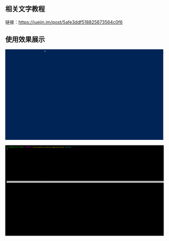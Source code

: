 ## 相关文字教程

链接：https://juejin.im/post/5afe3ddf518825673564c0f6


## 使用效果展示

![](./_gifs/py_logging_lib_1.gif)

![](./_gifs/py_logging_lib_2.gif)